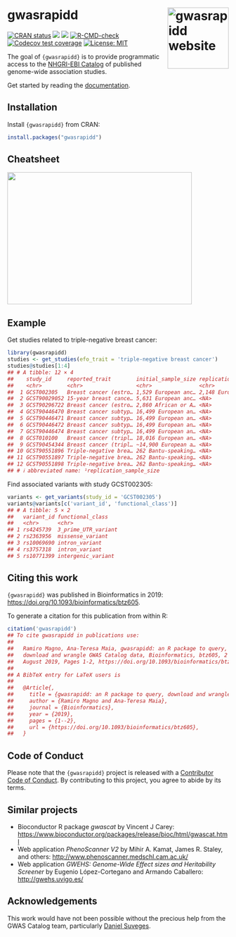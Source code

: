 
<!-- README.md is generated from README.Rmd. Please edit that file -->

# gwasrapidd <a href="https://rmagno.eu/gwasrapidd/"><img src="man/figures/logo.svg" align="right" height="139" alt="gwasrapidd website" /></a>

[![CRAN
status](https://www.r-pkg.org/badges/version/gwasrapidd)](https://CRAN.R-project.org/package=gwasrapidd)
[![](https://img.shields.io/badge/doi-10.1093/bioinformatics/btz605-blue.svg)](https://doi.org/10.1093/bioinformatics/btz605)
[![](https://img.shields.io/badge/Altmetric-38-yellow.svg)](https://www.altmetric.com/details/64505748)
[![R-CMD-check](https://github.com/ramiromagno/gwasrapidd/actions/workflows/R-CMD-check.yaml/badge.svg)](https://github.com/ramiromagno/gwasrapidd/actions/workflows/R-CMD-check.yaml)
[![Codecov test
coverage](https://codecov.io/gh/ramiromagno/gwasrapidd/branch/master/graph/badge.svg)](https://app.codecov.io/gh/ramiromagno/gwasrapidd?branch=master)
[![License:
MIT](https://img.shields.io/badge/License-MIT-yellow.svg)](https://opensource.org/license/mit/)

The goal of `{gwasrapidd}` is to provide programmatic access to the
[NHGRI-EBI Catalog](https://www.ebi.ac.uk/gwas) of published genome-wide
association studies.

Get started by reading the
[documentation](https://rmagno.eu/gwasrapidd/articles/gwasrapidd.html).

## Installation

Install `{gwasrapidd}` from CRAN:

``` r
install.packages("gwasrapidd")
```

## Cheatsheet

<a href="https://github.com/rstudio/cheatsheets/blob/master/gwasrapidd.pdf"><img src="https://raw.githubusercontent.com/rstudio/cheatsheets/master/pngs/gwasrapidd.png" width="420" height="300"/></a>

## Example

Get studies related to triple-negative breast cancer:

``` r
library(gwasrapidd)
studies <- get_studies(efo_trait = 'triple-negative breast cancer')
studies@studies[1:4]
## # A tibble: 12 × 4
##    study_id     reported_trait        initial_sample_size replication_sample_s…¹
##    <chr>        <chr>                 <chr>               <chr>                 
##  1 GCST002305   Breast cancer (estro… 1,529 European anc… 2,148 European ancest…
##  2 GCST90029052 15-year breast cance… 5,631 European anc… <NA>                  
##  3 GCST90296722 Breast cancer (estro… 2,860 African or A… <NA>                  
##  4 GCST90446470 Breast cancer subtyp… 16,499 European an… <NA>                  
##  5 GCST90446471 Breast cancer subtyp… 16,499 European an… <NA>                  
##  6 GCST90446472 Breast cancer subtyp… 16,499 European an… <NA>                  
##  7 GCST90446474 Breast cancer subtyp… 16,499 European an… <NA>                  
##  8 GCST010100   Breast cancer (tripl… 18,016 European an… <NA>                  
##  9 GCST90454344 Breast cancer (tripl… ~14,900 European a… <NA>                  
## 10 GCST90551896 Triple-negative brea… 262 Bantu-speaking… <NA>                  
## 11 GCST90551897 Triple-negative brea… 262 Bantu-speaking… <NA>                  
## 12 GCST90551898 Triple-negative brea… 262 Bantu-speaking… <NA>                  
## # ℹ abbreviated name: ¹​replication_sample_size
```

Find associated variants with study GCST002305:

``` r
variants <- get_variants(study_id = 'GCST002305')
variants@variants[c('variant_id', 'functional_class')]
## # A tibble: 5 × 2
##   variant_id functional_class   
##   <chr>      <chr>              
## 1 rs4245739  3_prime_UTR_variant
## 2 rs2363956  missense_variant   
## 3 rs10069690 intron_variant     
## 4 rs3757318  intron_variant     
## 5 rs10771399 intergenic_variant
```

## Citing this work

`{gwasrapidd}` was published in Bioinformatics in 2019:
<https://doi.org/10.1093/bioinformatics/btz605>.

To generate a citation for this publication from within R:

``` r
citation('gwasrapidd')
## To cite gwasrapidd in publications use:
## 
##   Ramiro Magno, Ana-Teresa Maia, gwasrapidd: an R package to query,
##   download and wrangle GWAS Catalog data, Bioinformatics, btz605, 2
##   August 2019, Pages 1-2, https://doi.org/10.1093/bioinformatics/btz605
## 
## A BibTeX entry for LaTeX users is
## 
##   @Article{,
##     title = {gwasrapidd: an R package to query, download and wrangle GWAS Catalog data},
##     author = {Ramiro Magno and Ana-Teresa Maia},
##     journal = {Bioinformatics},
##     year = {2019},
##     pages = {1--2},
##     url = {https://doi.org/10.1093/bioinformatics/btz605},
##   }
```

## Code of Conduct

Please note that the `{gwasrapidd}` project is released with a
[Contributor Code of
Conduct](https://rmagno.eu/gwasrapidd/CODE_OF_CONDUCT.html). By
contributing to this project, you agree to abide by its terms.

## Similar projects

- Bioconductor R package *gwascat* by Vincent J Carey:
  <https://www.bioconductor.org/packages/release/bioc/html/gwascat.html>
- Web application *PhenoScanner V2* by Mihir A. Kamat, James R. Staley,
  and others: <http://www.phenoscanner.medschl.cam.ac.uk/>
- Web application *GWEHS: Genome-Wide Effect sizes and Heritability
  Screener* by Eugenio López-Cortegano and Armando Caballero:
  <http://gwehs.uvigo.es/>

## Acknowledgements

This work would have not been possible without the precious help from
the GWAS Catalog team, particularly [Daniel
Suveges](https://www.ebi.ac.uk/about/people/daniel-suveges).
